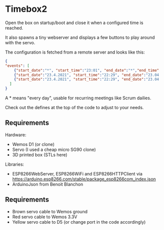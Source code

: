 # Timebox2

Open the box on startup/boot and close it when a configured time is reached.

It also spawns a tiny webserver and displays a few buttons to play around with the servo.

The configuration is fetched from a remote server and looks like this:
```json
{
"events": [
    {"start_date":"*", "start_time":"23:01", "end_date":"*","end_time":"22:30"},
    {"start_date":"23.4.2021", "start_time":"22:29", "end_date":"23.04.2021","end_time":"22:30"},
    {"start_date":"23.4.2021", "start_time":"22:29", "end_date":"23.04.2021","end_time":"22:30"}
  ]
}
```
A * means "every day", usable for recurring meetings like Scrum dailies.

Check out the defines at the top of the code to adjust to your needs.

## Requirements

Hardware:

- Wemos D1 (or clone)
- Servo (I used a cheap micro SG90 clone)
- 3D printed box (STLs here)

Libraries:

- ESP8266WebServer, ESP8266WiFi and ESP8266HTTPClient via https://arduino.esp8266.com/stable/package_esp8266com_index.json
- ArduinoJson from Benoit Blanchon


## Requirements

- Brown servo cable to Wemos ground
- Red servo cable to Wemos 3.3V
- Yellow servo cable to D5 (or change port in the code accordingly)
